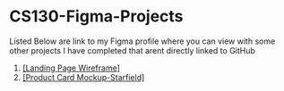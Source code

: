 # CS130-Figma-Projects

Listed Below are link to my Figma profile where you can view with some other projects I have completed that arent directly linked to GitHub

 1. <a href='https://www.figma.com/file/kefEQvuqxMeiT5fBqLj4o4/Untitled?type=design&mode=design&t=iI8OxeeGle9WNbj5-0'>[Landing Page Wireframe]</a> <br>
 2. <a href='https://www.figma.com/file/vG3bKt2asz6OJm9exbR6O1/Mockup?type=design&node-id=0-1&mode=design&t=iI8OxeeGle9WNbj5-0'>[Product Card Mockup-Starfield]</a>

